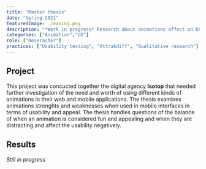 ```yaml
---
title: "Master thesis"
date: "Spring 2021"
featuredImage: ./easing.png
description: "*Work in progress* Research about animations effect on UX in terms of percieved usability and aesthetics "
categories: ["Animation","UX"]
role: ["Reseracher"]
practices: ["Usability testing", "Attrakdiff", "Qualitative research"]
---
```


## Project
This project was concucted together the digital agency **Isotop** that needed further investigation of the need and worth of using different kinds of animations in their web and mobile applications. The thesis examines animations strenghts and weaknesses when used in mobile interfaces in terms of usability and appeal. The thesis handles questions of the balance of when an animation is considered fun and appealing and when they are distracting and affect the usability negatively. 
## Results
*Still in progress*


